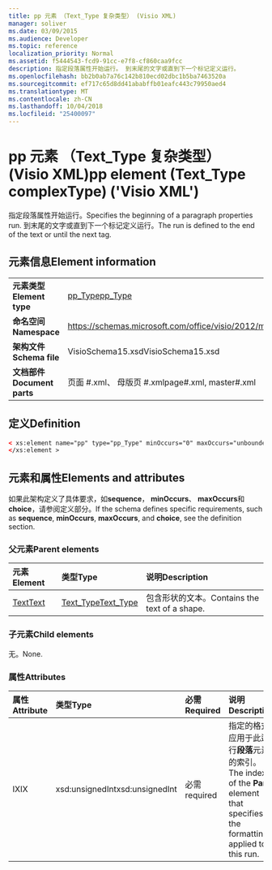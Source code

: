 ```yaml
---
title: pp 元素 （Text_Type 复杂类型） (Visio XML)
manager: soliver
ms.date: 03/09/2015
ms.audience: Developer
ms.topic: reference
localization_priority: Normal
ms.assetid: f5444543-fcd9-91cc-e7f8-cf860caa9fcc
description: 指定段落属性开始运行。 到末尾的文字或直到下一个标记定义运行。
ms.openlocfilehash: bb2b0ab7a76c142b810ecd02dbc1b5ba7463520a
ms.sourcegitcommit: ef717c65d8dd41ababffb01eafc443c79950aed4
ms.translationtype: MT
ms.contentlocale: zh-CN
ms.lasthandoff: 10/04/2018
ms.locfileid: "25400097"
---
```

# <a name="pp-element-texttype-complextype-visio-xml"></a><span data-ttu-id="18688-104">pp 元素 （Text_Type 复杂类型） (Visio XML)</span><span class="sxs-lookup"><span data-stu-id="18688-104">pp element (Text_Type complexType) ('Visio XML')</span></span>

<span data-ttu-id="18688-105">指定段落属性开始运行。</span><span class="sxs-lookup"><span data-stu-id="18688-105">Specifies the beginning of a paragraph properties run.</span></span> <span data-ttu-id="18688-106">到末尾的文字或直到下一个标记定义运行。</span><span class="sxs-lookup"><span data-stu-id="18688-106">The run is defined to the end of the text or until the next tag.</span></span>
  
## <a name="element-information"></a><span data-ttu-id="18688-107">元素信息</span><span class="sxs-lookup"><span data-stu-id="18688-107">Element information</span></span>

|||
|:-----|:-----|
|<span data-ttu-id="18688-108">**元素类型**</span><span class="sxs-lookup"><span data-stu-id="18688-108">**Element type**</span></span> <br/> |[<span data-ttu-id="18688-109">pp_Type</span><span class="sxs-lookup"><span data-stu-id="18688-109">pp_Type</span></span>](pp_type-complextypevisio-xml.md) <br/> |
|<span data-ttu-id="18688-110">**命名空间**</span><span class="sxs-lookup"><span data-stu-id="18688-110">**Namespace**</span></span> <br/> |https://schemas.microsoft.com/office/visio/2012/main  <br/> |
|<span data-ttu-id="18688-111">**架构文件**</span><span class="sxs-lookup"><span data-stu-id="18688-111">**Schema file**</span></span> <br/> |<span data-ttu-id="18688-112">VisioSchema15.xsd</span><span class="sxs-lookup"><span data-stu-id="18688-112">VisioSchema15.xsd</span></span>  <br/> |
|<span data-ttu-id="18688-113">**文档部件**</span><span class="sxs-lookup"><span data-stu-id="18688-113">**Document parts**</span></span> <br/> |<span data-ttu-id="18688-114">页面 #.xml、 母版页 #.xml</span><span class="sxs-lookup"><span data-stu-id="18688-114">page#.xml, master#.xml</span></span>  <br/> |
   
## <a name="definition"></a><span data-ttu-id="18688-115">定义</span><span class="sxs-lookup"><span data-stu-id="18688-115">Definition</span></span>

```XML
< xs:element name="pp" type="pp_Type" minOccurs="0" maxOccurs="unbounded" >
</xs:element >
```

## <a name="elements-and-attributes"></a><span data-ttu-id="18688-116">元素和属性</span><span class="sxs-lookup"><span data-stu-id="18688-116">Elements and attributes</span></span>

<span data-ttu-id="18688-117">如果此架构定义了具体要求，如**sequence**， **minOccurs**、 **maxOccurs**和**choice**，请参阅定义部分。</span><span class="sxs-lookup"><span data-stu-id="18688-117">If the schema defines specific requirements, such as **sequence**, **minOccurs**, **maxOccurs**, and **choice**, see the definition section.</span></span> 
  
### <a name="parent-elements"></a><span data-ttu-id="18688-118">父元素</span><span class="sxs-lookup"><span data-stu-id="18688-118">Parent elements</span></span>

|<span data-ttu-id="18688-119">**元素**</span><span class="sxs-lookup"><span data-stu-id="18688-119">**Element**</span></span>|<span data-ttu-id="18688-120">**类型**</span><span class="sxs-lookup"><span data-stu-id="18688-120">**Type**</span></span>|<span data-ttu-id="18688-121">**说明**</span><span class="sxs-lookup"><span data-stu-id="18688-121">**Description**</span></span>|
|:-----|:-----|:-----|
|[<span data-ttu-id="18688-122">Text</span><span class="sxs-lookup"><span data-stu-id="18688-122">Text</span></span>](text-element-shapesheet_type-complextypevisio-xml.md) <br/> |[<span data-ttu-id="18688-123">Text_Type</span><span class="sxs-lookup"><span data-stu-id="18688-123">Text_Type</span></span>](text_type-complextypevisio-xml.md) <br/> |<span data-ttu-id="18688-124">包含形状的文本。</span><span class="sxs-lookup"><span data-stu-id="18688-124">Contains the text of a shape.</span></span>  <br/> |
   
### <a name="child-elements"></a><span data-ttu-id="18688-125">子元素</span><span class="sxs-lookup"><span data-stu-id="18688-125">Child elements</span></span>

<span data-ttu-id="18688-126">无。</span><span class="sxs-lookup"><span data-stu-id="18688-126">None.</span></span>
  
### <a name="attributes"></a><span data-ttu-id="18688-127">属性</span><span class="sxs-lookup"><span data-stu-id="18688-127">Attributes</span></span>

|<span data-ttu-id="18688-128">**属性**</span><span class="sxs-lookup"><span data-stu-id="18688-128">**Attribute**</span></span>|<span data-ttu-id="18688-129">**类型**</span><span class="sxs-lookup"><span data-stu-id="18688-129">**Type**</span></span>|<span data-ttu-id="18688-130">**必需**</span><span class="sxs-lookup"><span data-stu-id="18688-130">**Required**</span></span>|<span data-ttu-id="18688-131">**说明**</span><span class="sxs-lookup"><span data-stu-id="18688-131">**Description**</span></span>|<span data-ttu-id="18688-132">**可能的值**</span><span class="sxs-lookup"><span data-stu-id="18688-132">**Possible values**</span></span>|
|:-----|:-----|:-----|:-----|:-----|
|<span data-ttu-id="18688-133">IX</span><span class="sxs-lookup"><span data-stu-id="18688-133">IX</span></span>  <br/> |<span data-ttu-id="18688-134">xsd:unsignedInt</span><span class="sxs-lookup"><span data-stu-id="18688-134">xsd:unsignedInt</span></span>  <br/> |<span data-ttu-id="18688-135">必需</span><span class="sxs-lookup"><span data-stu-id="18688-135">required</span></span>  <br/> |<span data-ttu-id="18688-136">指定的格式应用于此运行**段落**元素的索引。</span><span class="sxs-lookup"><span data-stu-id="18688-136">The index of the **Para** element that specifies the formatting applied to this run.</span></span>  <br/> |<span data-ttu-id="18688-137">Xsd:unsignedInt 类型的值。</span><span class="sxs-lookup"><span data-stu-id="18688-137">Values of the xsd:unsignedInt type.</span></span>  <br/> |
   

